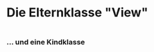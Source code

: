 # Die Elternklasse "View"  <!-- .element: class="r-fit-text" -->

[ use data-src for lazy loading]: # 
<img class="r-stretch" data-src="./Slides/assets/AndroidStudioLogo.svg"/> 

### ... und eine Kindklasse<!-- .element: class="fragment" -->
